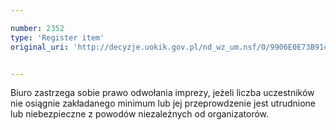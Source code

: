 ```yaml
---

number: 2352
type: 'Register item'
original_uri: 'http://decyzje.uokik.gov.pl/nd_wz_um.nsf/0/9906E0E73B914566C12578AF0033445C?OpenDocument'


---
```


Biuro zastrzega sobie prawo odwołania imprezy, jeżeli liczba uczestników nie osiągnie zakładanego minimum lub jej przeprowdzenie jest utrudnione lub niebezpieczne z powodów niezależnych od organizatorów.
